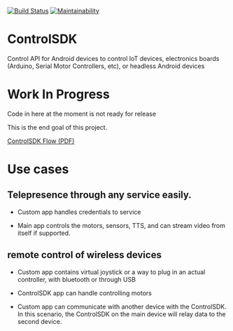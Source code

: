 [![Build Status](https://app.bitrise.io/app/ae8aa5c99e71ca88/status.svg?token=JZQLgdt_X7c05LyelKtL_w&branch=master)](https://app.bitrise.io/app/ae8aa5c99e71ca88) [![Maintainability](https://api.codeclimate.com/v1/badges/890423da31c02a714275/maintainability)](https://codeclimate.com/github/btelman96/ControlSDK/maintainability)
# ControlSDK
Control API for Android devices to control IoT devices, electronics boards (Arduino, Serial Motor Controllers, etc), or headless Android devices

# Work In Progress

Code in here at the moment is not ready for release

This is the end goal of this project.

[ControlSDK Flow (PDF)](docs/ControlSDK.pdf)

# Use cases

## Telepresence through any service easily.

- Custom app handles credentials to service

- Main app controls the motors, sensors, TTS, and can stream video from itself if supported.

## remote control of wireless devices

- Custom app contains virtual joystick or a way to plug in an actual controller, with bluetooth or through USB

- ControlSDK app can handle controlling motors

- Custom app can communicate with another device with the ControlSDK. In this scenario, 
the ControlSDK on the main device will relay data to the second device.
